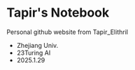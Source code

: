 # Tapir's Notebook

Personal github website from Tapir_Elithril

- Zhejiang Univ.
- 23Turing AI 
- 2025.1.29
